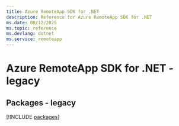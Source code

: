 ```yaml
---
title: Azure RemoteApp SDK for .NET
description: Reference for Azure RemoteApp SDK for .NET
ms.date: 08/12/2025
ms.topic: reference
ms.devlang: dotnet
ms.service: remoteapp
---
```

# Azure RemoteApp SDK for .NET - legacy
## Packages - legacy
[!INCLUDE [packages](remoteapp-index.md)]